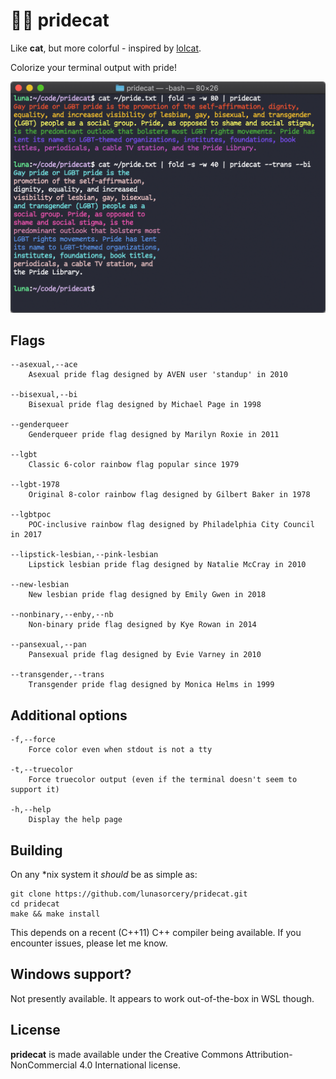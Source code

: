 # 🏳️‍🌈 pridecat

Like **cat**, but more colorful - inspired by [lolcat](https://github.com/busyloop/lolcat).

Colorize your terminal output with pride!

![](docs/screenshot.png)

## Flags

```
--asexual,--ace
	Asexual pride flag designed by AVEN user 'standup' in 2010

--bisexual,--bi
	Bisexual pride flag designed by Michael Page in 1998

--genderqueer
	Genderqueer pride flag designed by Marilyn Roxie in 2011

--lgbt
	Classic 6-color rainbow flag popular since 1979

--lgbt-1978
	Original 8-color rainbow flag designed by Gilbert Baker in 1978

--lgbtpoc
	POC-inclusive rainbow flag designed by Philadelphia City Council in 2017

--lipstick-lesbian,--pink-lesbian
	Lipstick lesbian pride flag designed by Natalie McCray in 2010

--new-lesbian
	New lesbian pride flag designed by Emily Gwen in 2018

--nonbinary,--enby,--nb
	Non-binary pride flag designed by Kye Rowan in 2014

--pansexual,--pan
	Pansexual pride flag designed by Evie Varney in 2010

--transgender,--trans
	Transgender pride flag designed by Monica Helms in 1999
```

## Additional options

```
-f,--force
	Force color even when stdout is not a tty

-t,--truecolor
	Force truecolor output (even if the terminal doesn't seem to support it)

-h,--help
	Display the help page
```

## Building

On any *nix system it _should_ be as simple as:

```
git clone https://github.com/lunasorcery/pridecat.git
cd pridecat
make && make install
```

This depends on a recent (C++11) C++ compiler being available. If you encounter issues, please let me know.

## Windows support?

Not presently available. It appears to work out-of-the-box in WSL though.

## License

**pridecat** is made available under the Creative Commons Attribution-NonCommercial 4.0 International license.